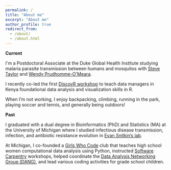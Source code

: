 ```yaml
---
permalink: /
title: "About me"
excerpt: "About me"
author_profile: true
redirect_from:
  - /about/
  - /about.html
---
```


**Current**

I'm a Postdoctoral Associate at the Duke Global Health Institute studying malaria parasite transmission between humans and mosquitos with [Steve Taylor](https://sites.duke.edu/taylorlab/) and [Wendy Prudhomme-O'Meara](https://sites.duke.edu/wpomeara/).

I recently co-led the first [DiscovR workshop](https://duke-malaria-collaboratory.github.io/DiscovR/) to teach data managers in Kenya foundational data analysis and visualization skills in R.

When I’m not working, I enjoy backpacking, climbing, running in the park, playing soccer and tennis, and generally being outdoors!

**Past**

I graduated with a dual degree in Bioinformatics (PhD) and Statistics (MA) at the University of Michigan where I studied infectious disease transmission, infection, and antibiotic resistance evolution in [Evan Snitkin’s lab](https://thesnitkinlab.com/). 

<!-- I'm interested in applying my data science skills to pressing global issues including health, poverty, and sustainable development. -->

At Michigan, I co-founded a [Girls Who Code](http://umich.edu/~girlswc/) club that teaches high school women computational data analysis using Python, instructed [Software Carpentry](https://carpentries.org/) workshops, helped coordinate the [Data Analysis Networking Group (DANG)](https://um-dang.github.io/), and lead various coding activities for grade school children.
